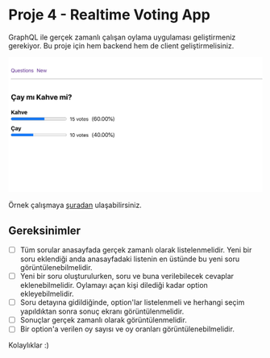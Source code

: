 # Proje 4 - Realtime Voting App

GraphQL ile gerçek zamanlı çalışan oylama uygulaması geliştirmeniz gerekiyor.
Bu proje için hem backend hem de client geliştirmelisiniz.

![preview](./figures/preview.png)

Örnek çalışmaya [şuradan](https://oyluyoruz.netlify.app/) ulaşabilirsiniz.

## Gereksinimler
- [ ] Tüm sorular anasayfada gerçek zamanlı olarak listelenmelidir. Yeni bir soru eklendiği anda anasayfadaki listenin en üstünde bu yeni soru görüntülenebilmelidir.
- [ ] Yeni bir soru oluşturulurken, soru ve buna verilebilecek cevaplar eklenebilmelidir. Oylamayı açan kişi dilediği kadar option ekleyebilmelidir.
- [ ] Soru detayına gidildiğinde, option'lar listelenmeli ve herhangi seçim yapıldıktan sonra sonuç ekranı görüntülenmelidir.
- [ ] Sonuçlar gerçek zamanlı olarak görüntülenmelidir.
- [ ] Bir option'a verilen oy sayısı ve oy oranları görüntülenebilmelidir.

Kolaylıklar :)